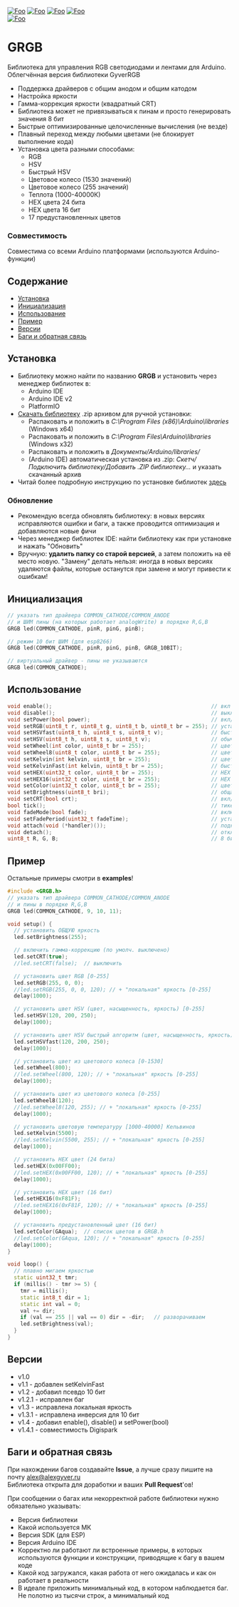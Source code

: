 [![Foo](https://img.shields.io/badge/Version-1.4.1-brightgreen.svg?style=flat-square)](#versions)
[![Foo](https://img.shields.io/badge/Website-AlexGyver.ru-blue.svg?style=flat-square)](https://alexgyver.ru/)
[![Foo](https://img.shields.io/badge/%E2%82%BD$%E2%82%AC%20%D0%9D%D0%B0%20%D0%BF%D0%B8%D0%B2%D0%BE-%D1%81%20%D1%80%D1%8B%D0%B1%D0%BA%D0%BE%D0%B9-orange.svg?style=flat-square)](https://alexgyver.ru/support_alex/)
[![Foo](https://img.shields.io/badge/README-ENGLISH-blueviolet.svg?style=flat-square)](https://github-com.translate.goog/GyverLibs/GRGB?_x_tr_sl=ru&_x_tr_tl=en)  
[![Foo](https://img.shields.io/badge/ПОДПИСАТЬСЯ-НА%20ОБНОВЛЕНИЯ-brightgreen.svg?style=social&logo=telegram&color=blue)](https://t.me/GyverLibs)


# GRGB
Библиотека для управления RGB светодиодами и лентами для Arduino. Облегчённая версия библиотеки GyverRGB
- Поддержка драйверов с общим анодом и общим катодом
- Настройка яркости
- Гамма-коррекция яркости (квадратный CRT)    
- Библиотека может не привязываться к пинам и просто генерировать значения 8 бит
- Быстрые оптимизированные целочисленные вычисления (не везде)
- Плавный переход между любыми цветами (не блокирует выполнение кода)
- Установка цвета разными способами:
    - RGB
    - HSV
    - Быстрый HSV
    - Цветовое колесо (1530 значений)
    - Цветовое колесо (255 значений)
    - Теплота (1000-40000К)
    - HEX цвета 24 бита
    - HEX цвета 16 бит
    - 17 предустановленных цветов

### Совместимость
Совместима со всеми Arduino платформами (используются Arduino-функции)

## Содержание
- [Установка](#install)
- [Инициализация](#init)
- [Использование](#usage)
- [Пример](#example)
- [Версии](#versions)
- [Баги и обратная связь](#feedback)

<a id="install"></a>
## Установка
- Библиотеку можно найти по названию **GRGB** и установить через менеджер библиотек в:
    - Arduino IDE
    - Arduino IDE v2
    - PlatformIO
- [Скачать библиотеку](https://github.com/GyverLibs/GRGB/archive/refs/heads/main.zip) .zip архивом для ручной установки:
    - Распаковать и положить в *C:\Program Files (x86)\Arduino\libraries* (Windows x64)
    - Распаковать и положить в *C:\Program Files\Arduino\libraries* (Windows x32)
    - Распаковать и положить в *Документы/Arduino/libraries/*
    - (Arduino IDE) автоматическая установка из .zip: *Скетч/Подключить библиотеку/Добавить .ZIP библиотеку…* и указать скачанный архив
- Читай более подробную инструкцию по установке библиотек [здесь](https://alexgyver.ru/arduino-first/#%D0%A3%D1%81%D1%82%D0%B0%D0%BD%D0%BE%D0%B2%D0%BA%D0%B0_%D0%B1%D0%B8%D0%B1%D0%BB%D0%B8%D0%BE%D1%82%D0%B5%D0%BA)
### Обновление
- Рекомендую всегда обновлять библиотеку: в новых версиях исправляются ошибки и баги, а также проводится оптимизация и добавляются новые фичи
- Через менеджер библиотек IDE: найти библиотеку как при установке и нажать "Обновить"
- Вручную: **удалить папку со старой версией**, а затем положить на её место новую. "Замену" делать нельзя: иногда в новых версиях удаляются файлы, которые останутся при замене и могут привести к ошибкам!


<a id="init"></a>
## Инициализация
```cpp
// указать тип драйвера COMMON_CATHODE/COMMON_ANODE
// и ШИМ пины (на которых работает analogWrite) в порядке R,G,B
GRGB led(COMMON_CATHODE, pinR, pinG, pinB);

// режим 10 бит ШИМ (для esp8266)
GRGB led(COMMON_CATHODE, pinR, pinG, pinB, GRGB_10BIT);

// виртуальный драйвер - пины не указываются
GRGB led(COMMON_CATHODE);
```

<a id="usage"></a>
## Использование
```cpp
void enable();                                                  // вкл 
void disable();                                                 // выкл
void setPower(bool power);                                      // вкл/выкл
void setRGB(uint8_t r, uint8_t g, uint8_t b, uint8_t br = 255); // установить цвета r, g, b: 0-255 + опционально яркость
void setHSVfast(uint8_t h, uint8_t s, uint8_t v);               // быстрый HSV
void setHSV(uint8_t h, uint8_t s, uint8_t v);                   // обычный HSV
void setWheel(int color, uint8_t br = 255);                     // цветовое колесо 0-1530  + опционально яркость
void setWheel8(uint8_t color, uint8_t br = 255);                // цветовое колесо 0-255  + опционально яркость
void setKelvin(int kelvin, uint8_t br = 255);                   // цветовая температура 1000-40000К  + опционально яркость
void setKelvinFast(int kelvin, uint8_t br = 255);               // быстрое вычисление. Цветовая температура 1000-10000К  + опционально яркость
void setHEX(uint32_t color, uint8_t br = 255);                  // HEX цвет 24 бита  + опционально яркость
void setHEX16(uint32_t color, uint8_t br = 255);                // HEX цвет 16 бит  + опционально яркость
void setColor(uint32_t color, uint8_t br = 255);                // цвет из предустановленных RGBCOLORS  + опционально яркость
void setBrightness(uint8_t bri);                                // общая яркость 0-255
void setCRT(bool crt);                                          // вкл/выкл гамма-коррекцию яркости
bool tick();                                                    // тикер плавной смены цвета, вызывать как можно чаще если включен
void fadeMode(bool fade);                                       // включение/выключение режима плавной смены цвета (по умолч. выкл)
void setFadePeriod(uint32_t fadeTime);                          // установить продолжительность смены цвета
void attach(void (*handler)());                                 // подключить коллбэк
void detach();                                                  // отключить коллбэк
uint8_t R, G, B;                                                // 8 бит сигналы для "виртуального" драйвера, обновляются после установки цвета
```

<a id="example"></a>
## Пример
Остальные примеры смотри в **examples**!
```cpp
#include <GRGB.h>
// указать тип драйвера COMMON_CATHODE/COMMON_ANODE
// и пины в порядке R,G,B
GRGB led(COMMON_CATHODE, 9, 10, 11);

void setup() {
  // установить ОБЩУЮ яркость
  led.setBrightness(255);

  // включить гамма-коррекцию (по умолч. выключено)
  led.setCRT(true);
  //led.setCRT(false);  // выключить

  // установить цвет RGB [0-255]
  led.setRGB(255, 0, 0);
  //led.setRGB(255, 0, 0, 120); // + "локальная" яркость [0-255]
  delay(1000);

  // установить цвет HSV (цвет, насыщенность, яркость) [0-255]
  led.setHSV(120, 200, 250);
  delay(1000);

  // установить цвет HSV быстрый алгоритм (цвет, насыщенность, яркость) [0-255]
  led.setHSVfast(120, 200, 250);
  delay(1000);

  // установить цвет из цветового колеса [0-1530]
  led.setWheel(800);
  //led.setWheel(800, 120); // + "локальная" яркость [0-255]
  delay(1000);

  // установить цвет из цветового колеса [0-255]
  led.setWheel8(120);
  //led.setWheel8(120, 255); // + "локальная" яркость [0-255]
  delay(1000);

  // установить цветовую температуру [1000-40000] Кельвинов
  led.setKelvin(5500);
  //led.setKelvin(5500, 255); // + "локальная" яркость [0-255]
  delay(1000);

  // установить HEX цвет (24 бита)
  led.setHEX(0x00FF00);
  //led.setHEX(0x00FF00, 120); // + "локальная" яркость [0-255]
  delay(1000);

  // установить HEX цвет (16 бит)
  led.setHEX16(0xF81F);
  //led.setHEX16(0xF81F, 120); // + "локальная" яркость [0-255]
  delay(1000);

  // установить предустановленный цвет (16 бит)
  led.setColor(GAqua);  // список цветов в GRGB.h
  //led.setColor(GAqua, 120); // + "локальная" яркость [0-255]
  delay(1000);
}

void loop() {
  // плавно мигаем яркостью
  static uint32_t tmr;
  if (millis() - tmr >= 5) {
    tmr = millis();
    static int8_t dir = 1;
    static int val = 0;
    val += dir;
    if (val == 255 || val == 0) dir = -dir;   // разворачиваем
    led.setBrightness(val);
  }
}
```

<a id="versions"></a>
## Версии
- v1.0
- v1.1 - добавлен setKelvinFast
- v1.2 - добавил псевдо 10 бит
- v1.2.1 - исправлен баг
- v1.3 - исправлена локальная яркость
- v1.3.1 - исправлена инверсия для 10 бит
- v1.4 - добавил enable(), disable() и setPower(bool)
- v1.4.1 - совместимость Digispark

<a id="feedback"></a>
## Баги и обратная связь
При нахождении багов создавайте **Issue**, а лучше сразу пишите на почту [alex@alexgyver.ru](mailto:alex@alexgyver.ru)  
Библиотека открыта для доработки и ваших **Pull Request**'ов!


При сообщении о багах или некорректной работе библиотеки нужно обязательно указывать:
- Версия библиотеки
- Какой используется МК
- Версия SDK (для ESP)
- Версия Arduino IDE
- Корректно ли работают ли встроенные примеры, в которых используются функции и конструкции, приводящие к багу в вашем коде
- Какой код загружался, какая работа от него ожидалась и как он работает в реальности
- В идеале приложить минимальный код, в котором наблюдается баг. Не полотно из тысячи строк, а минимальный код
